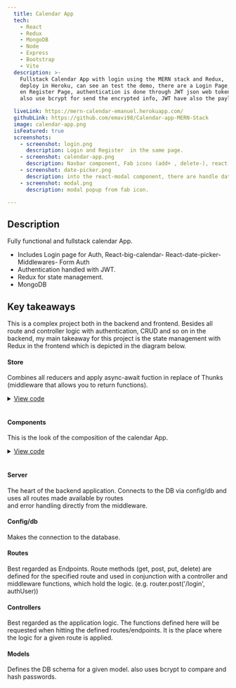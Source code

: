 ```yaml
---
  title: Calendar App
  tech:
    - React
    - Redux
    - MongoDB
    - Node
    - Express
    - Bootstrap
    - Vite
  description: >-
    Fullstack Calendar App with login using the MERN stack and Redux,
    deploy in Heroku, can see an test the demo, there are a Login Page,
    en Register Page, authentication is done through JWT json web token,
    also use bcrypt for send the encrypted info, JWT have also the payload encrypt.

  liveLink: https://mern-calendar-emanuel.herokuapp.com/
  githubLink: https://github.com/emavi98/Calendar-app-MERN-Stack
  image: calendar-app.png
  isFeatured: true
  screenshots:
    - screenshot: login.png
      description: Login and Register  in the same page.
    - screenshot: calendar-app.png
      description: Navbar component, Fab icons (add+ , delete-), react-big-calendar.
    - screenshot: date-picker.png
      description: into the react-modal component, there are handle date-picker component.
    - screenshot: modal.png
      description: modal popup from fab icon.

---
```


## Description

Fully functional and fullstack calendar App.

- Includes Login page for Auth, React-big-calendar- React-date-picker- Middlewares- Form Auth
- Authentication handled with JWT.
- Redux for state management.
- MongoDB

## Key takeaways

This is a complex project both in the backend and frontend.
Besides all route and controller logic with authentication, CRUD
and so on in the backend, my main takeaway for this project is the
state management with Redux in the frontend which is depicted in the diagram below.

#### Store

Combines all reducers and apply async-await fuction in replace of Thunks (middleware that allows
you to return functions).

<details>

  <summary>
    <ins>View code</ins>
    <span>
      <i class="fa-solid fa-angle-right"></i>
    </span>
  </summary>

```js
export const calendarSlice = createSlice({
  name: "calendar",
  initialState: {
    isLoadingEvents: true,
    events: [
      //tempEvent
    ],
    activeEvent: null,
  },
  reducers: {
    onSetActiveEvent: (state, { payload }) => {
      state.activeEvent = payload;
    },
    onAddNewEvent: (state, { payload }) => {
      state.events.push(payload);
      state.activeEvent = null;
    },
    onUpdateEvent: (state, { payload }) => {
      state.events = state.events.map((event) => {
        if (event.id === payload.id) {
          return payload;
        }
        return event;
      });
    },
    onDeleteEvent: (state) => {
      if (state.activeEvent) {
        state.events = state.events.filter(
          (event) => event.id !== state.activeEvent.id
        );
        state.activeEvent = null;
      }
    },

    onLoadEvents: (state, { payload = [] }) => {
      state.isLoadingEvents = false;
      //state.events = payload;
      payload.forEach((event) => {
        const exists = state.events.some((dbEvent) => dbEvent.id === event.id);
        if (!exists) {
          state.events.push(event);
        }
      });
    },
    onLogoutCalendar: (state) => {
      (state.isLoadingEvents = true), (state.events = []);
      state.activeEvent = null;
    },
  },
});

export const {
  onSetActiveEvent,
  onAddNewEvent,
  onUpdateEvent,
  onDeleteEvent,
  onLoadEvents,
  onLogoutCalendar,
} = calendarSlice.actions;
```

</details>
<br />

#### Components

This is the look of the composition of the calendar App.

<details>

  <summary>
    <ins>View code</ins>
    <span>
      <i class="fa-solid fa-angle-right"></i>
    </span>
  </summary>

```jsx
export const CalendarPage = () => {

  const { user } = useAuthStore();
  const { openDateModal } = useUiStore ();
  const { events, setActiveEvent, startLoadingEvents } = useCalendarStore();

  const[lastView, setLastView] = useState(localStorage.getItem('lastView') || 'week');

  const eventStyleGetter = ( event, start, end, isSelected ) => {

    //console.log(event);

    const isMyEvent = ( user.uid === event.user._id ) || ( user.uid === event.user._id);

    const style = {
      backgroundColor: isMyEvent ? '#347CF7' : '#465660',
      borderRadius: '0px',
      opacity: 0.8,
      color: 'white'
    }

    return {
      style
    }
  }

  const onDoubleClick = ( event ) => {
   // console.log( {doubleClick: event });
   openDateModal();
  }

  const onSelect = ( event ) => {
    //console.log( {click: event });
    setActiveEvent( event );
  }

  const onViewChanged = ( event ) => {
    localStorage.setItem('lastView', event );
    setLastView( event )
  }

  useEffect(() => {
    startLoadingEvents()
  }, [])

  return (
    <>
      <Navbar />

      <Calendar
      culture='es'
      localizer={localizer}
      events={events}
      formats
      defaultView= { lastView }
      startAccessor="start"
      endAccessor="end"
      style={{ height: 'calc( 100vh - 80px )' }}
      messages={ getMessagesES() }
      eventPropGetter= { eventStyleGetter }
      components= {{
        event: CalendarEvent
      }}
      onDoubleClickEvent = { onDoubleClick }
      onSelectEvent = { onSelect}
      onView = {onViewChanged}

    />

    <CalendarModal />
    <FabAddNew />
    <FabDelete />

    </>
  )
```

</details>
<br />

#### Server

The heart of the backend application. Connects to the DB via
config/db and uses all routes made available by routes  
and error handling directly from the
middleware.

#### Config/db

Makes the connection to the database.

#### Routes

Best regarded as Endpoints. Route methods (get, post, put,
delete) are defined for the specified route and used in
conjunction with a controller and middleware functions, which
hold the logic. (e.g. router.post(&apos;/login&apos;,
authUser))

#### Controllers

Best regarded as the application logic. The functions defined
here will be requested when hitting the defined
routes/endpoints. It is the place where the logic for a given
route is applied.

#### Models

Defines the DB schema for a given model. also
uses bcrypt to compare and hash passwords.
